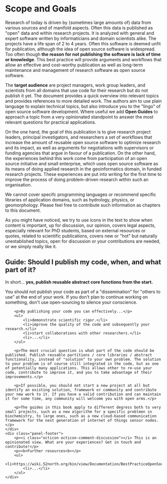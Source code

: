 # Scope and Goals

Research of today is driven by (sometimes large amounts of) data from various sources and of manifold aspects. Often this data is published as "open" data and within research projects. It is analyzed with general and expert software written by informaticians and domain scientists alike. The projects have a life span of 2 to 4 years. Often this software is deemed unfit for publication, although the idea of open source software is widespread. Too often though **the reason for not publishing the software is lack of time or knowledge**. This best practice will provide arguments and workflows that allow an effective and cost-worthy publication as well as long-term maintenance and management of research software as open source software.

The **target audience** are project managers, work group leaders, and scientists from all domains that use code for their research but do not publish it yet. The document provides a quick overview into relevant topics and provides references to more detailed work. The authors aim to use plain language to explain technical topics, but also introduce you to the "lingo" of open source software development. Where useful we add **<i class="octicon octicon-megaphone"></i> Open Guides** to approach a topic from a very opinionated standpoint to answer the most relevant questions for practical applications.

On the one hand, the goal of this publication is to give research project leaders, principal investigators, and researchers a set of workflows that increase the amount of reusable open source software to optimize research and its impact, as well as arguments for negotiations with supervisors or funding agencies that argue in favour of a publication.
On the other hand, the experiences behind this work come from participation of an open source initiative and small enterprise, which uses open source software as its means of doing applied research in the geoinformatics domain, in funded research projects. These experiences are put into writing for the first time to improve the process of doing problem-driven research within such an organisation.

We cannot cover specifc programming languages or recommend specific libraries of application domains, such as hydrology, physics, or geomorphology. Please feel free to <i class="octicon octicon-comment-discussion"></i> contribute such information as chapters to this document.

<!-- https://octicons.github.com/ -->
As you might have noticed, we try to use icons in the text to show when content is <i class="octicon octicon-alert"></i> important, up for <i class="octicon octicon-comment-discussion"></i> discussion, our <i class="octicon octicon-megaphone"></i> opinion, covers <i class="octicon octicon-law"></i> legal aspects, especially relevant for <i class="octicon octicon-mortar-board"></i> PhD students, based on <i class="octicon octicon-link-external"></i> external resources or <i class="octicon octicon-quote"></i> quotes, related to <i class="octicon octicon-pencil"></i> scientific publications, covers <i class="octicon octicon-pulse"></i> new or <i class="octicon octicon-flame"></i> "hot" but naturally unestablished topics, <i class="octicon octicon-comment-discussion"></i> open for discussion or your contributions are needed, or we simply <i class="octicon octicon-heart"></i> really like it.

<!-- http://styleguide.gitbook.com/ -->
## <i class="octicon octicon-megaphone"></i> Guide: Should I publish my code, when, and what part of it?</h3>

In short... <b>yes, publish reusable abstract core functions from the start.</b>

You should not publish your code as part of a "dissemination" for "others to use" at the end of your work. If you don't plan to continue working on something, don't use open-sourcing to silence your conscience.
        
        <p>By publishing your code you can effectively...</p>
        <ul>
            <li>demonstrate scientific rigor.</li>
            <li>improve the quality of the code and subsequently your research.</li>
            <li>start collaborations with other researchers.</li>
            <li>...</li>
        </ul>
        
        <p>The most crucial question is what part of the code should be published. Publish reusable partitions / core libraries / abstract functionality, instead of "solution" to your own problem. The solution to your problem is of course still integrated in the code, but as one of potentially many applications. This allows other to re-use your code, contribute to improve it, and you to take advantage of their improvements.</p>
        
        <p>If possible, you should not start a new project at all but identify an existing solution, framework or community and contribute your new work to it. If you have a valid contribution and can maintain it for some time, any community will welcome you with open arms.</p>
        
        <p>The guides in this book apply to different degress both to very small projects, such as a new algorithm for a specific problmen in biochemistry, to large ones, such as a new cloud-based communication framework for the next generation of internet of things sensor nodes.</p>
    </div>
    <div class="panel-footer">
        <p><i class="octicon octicon-comment-discussion"></i> This is an opinionated view. What are your experiences? Get in touch and contribute!</p>
        <p><b>Further resources<b></p>
        <ul>
            <li>https://wiki.52north.org/bin/view/Documentation/BestPracticeOpenSourceForUniversityResearchers</li>
            <li>...</li>
        </ul>
    </div>
</div>
